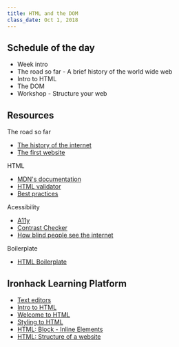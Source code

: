 ```yaml
---
title: HTML and the DOM
class_date: Oct 1, 2018
---
```



Schedule of the day
----------

- Week intro
- The road so far - A brief history of the world wide web
- Intro to HTML
- The DOM
- Workshop - Structure your web

Resources
----------

The road so far
  - [The history of the internet](https://sciencenode.org/feature/a-brief-history-of-the-internet-2018.php)
  - [The first website](http://info.cern.ch/)

HTML 
- [MDN's documentation](https://developer.mozilla.org/en-US/docs/Web/HTML)
- [HTML validator](https://validator.w3.org)
- [Best practices](https://www.themelocation.com/best-html5-practices/)

Acessibility
- [A11y](https://a11yproject.com/)
- [Contrast Checker](https://contrastchecker.com/)
- [How blind people see the internet](https://gizmodo.com/5620079/giz-explains-how-blind-people-see-the-internet)


Boilerplate
- [HTML Boilerplate](https://github.com/raphamontenegro/uxui-codeweek/blob/master/boiler-plates/index.html)


Ironhack Learning Platform
----------

- [Text editors](http://learn.ironhack.com/#/learning_unit/5127)
- [Intro to HTML](http://learn.ironhack.com/#/learning_unit/5128)
- [Welcome to HTML](http://learn.ironhack.com/#/learning_unit/5129)
- [Styling to HTML](http://learn.ironhack.com/#/learning_unit/5132)
- [HTML: Block - Inline Elements](http://learn.ironhack.com/#/learning_unit/5135)
- [HTML: Structure of a website](http://learn.ironhack.com/#/learning_unit/5136)
